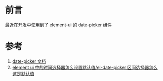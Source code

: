# 前言

最近在开发中使用到了 element-ui 的 date-picker 组件

# 参考

1. [date-picker 文档](https://element.eleme.cn/#/zh-CN/component/date-picker)
2. [element ui 中的时间选择器怎么设置默认值/el-date-picker 区间选择器怎么这是默认值](https://www.cnblogs.com/antyhouse/p/10049609.html)
